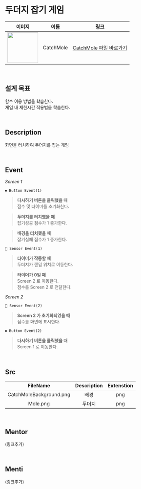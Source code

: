 # 두더지 잡기 게임

|                                                            이미지                                                             |    이름    |             링크              |
| :---------------------------------------------------------------------------------------------------------------------------: | :--------: | :---------------------------: |
| <img src="https://user-images.githubusercontent.com/110290146/222441364-9a8d40a1-2200-41ee-accf-bc93963ecc92.png" width="100"> | CatchMole | [CatchMole 파일 바로가기](#) |

<br>

## 설계 목표

함수 이용 방법을 학습한다. \
게임 내 제한시간 적용법을 학습한다.

<br>

## Description

화면을 터치하여 두더지를 잡는 게임

<br>

## Event

*Screen 1*

```
⏹ Button Event(1)
```

> **다시하기 버튼을 클릭했을 때** \
> 점수 및 타이머를 초기화한다.

> **두더지를 터치했을 때** \
> 잡기성공 점수가 1 증가한다.

> **배경을 터치했을 때** \
> 잡기실패 점수가 1 증가한다.

```
📡 Sensor Event(1)
```
> **타이머가 작동할 때** \
> 두더지가 랜덤 위치로 이동한다.

> **타이머가 0일 때** \
> Screen 2 로 이동한다. \
> 점수를 Screen 2 로 전달한다.

*Screen 2*

```
📡 Sensor Event(2)
```

> **Screen 2 가 초기화되었을 때** \
> 점수를 화면에 표시한다.

```
⏹ Button Event(2)
```

> **다시하기 버튼을 클릭했을 때**\
> Screen 1 로 이동한다.

<br>

## Src

|         FileName        | Description | Extenstion |
|    :----------------:   | :---------: | :--------: |
| CatchMoleBackground.png |     배경    |    png     |
|         Mole.png        |    두더지   |    png     |


<br>

## Mentor

(링크추가)

<br>

## Menti

(링크추가)
